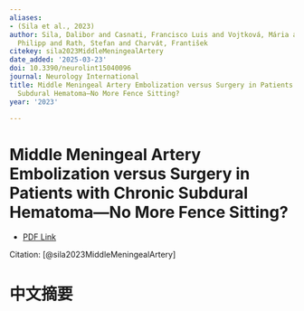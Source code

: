 ```yaml
---
aliases:
- (Sila et al., 2023)
author: Sila, Dalibor and Casnati, Francisco Luis and Vojtková, Mária and Kirsch,
  Philipp and Rath, Stefan and Charvát, František
citekey: sila2023MiddleMeningealArtery
date_added: '2025-03-23'
doi: 10.3390/neurolint15040096
journal: Neurology International
title: Middle Meningeal Artery Embolization versus Surgery in Patients with Chronic
  Subdural Hematoma—No More Fence Sitting?
year: '2023'

---
```

# Middle Meningeal Artery Embolization versus Surgery in Patients with Chronic Subdural Hematoma—No More Fence Sitting?
- [PDF Link](zotero://open-pdf/library/items/8EGNBRYH)

Citation: [@sila2023MiddleMeningealArtery]

# 中文摘要

